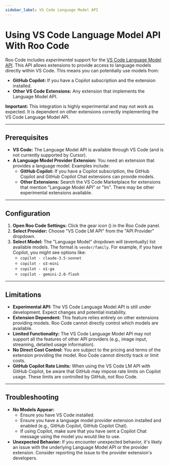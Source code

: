 ```yaml
---
sidebar_label: VS Code Language Model API
---
```


# Using VS Code Language Model API With Roo Code

Roo Code includes *experimental* support for the [VS Code Language Model API](https://code.visualstudio.com/api/language-extensions/language-model-access). This API allows extensions to provide access to language models directly within VS Code.  This means you can potentially use models from:

*   **GitHub Copilot:** If you have a Copilot subscription and the extension installed.
*   **Other VS Code Extensions:** Any extension that implements the Language Model API.

**Important:** This integration is highly experimental and may not work as expected.  It is dependent on other extensions correctly implementing the VS Code Language Model API.

---

## Prerequisites

*   **VS Code:**  The Language Model API is available through VS Code (and is not currently supported by Cursor).
*   **A Language Model Provider Extension:**  You need an extension that provides a language model.  Examples include:
    *   **GitHub Copilot:**  If you have a Copilot subscription, the GitHub Copilot and GitHub Copilot Chat extensions can provide models.
    *   **Other Extensions:**  Search the VS Code Marketplace for extensions that mention "Language Model API" or "lm".  There may be other experimental extensions available.

---

## Configuration

1.  **Open Roo Code Settings:** Click the gear icon (<Codicon name="gear" />) in the Roo Code panel.
2.  **Select Provider:** Choose "VS Code LM API" from the "API Provider" dropdown.
3.  **Select Model:**  The "Language Model" dropdown will (eventually) list available models. The format is `vendor/family`. For example, if you have Copilot, you might see options like:
    *   `copilot - claude-3.5-sonnet`
    *   `copilot - o3-mini`
    *   `copilot - o1-ga`
    *   `copilot - gemini-2.0-flash`

---

## Limitations

*   **Experimental API:**  The VS Code Language Model API is still under development.  Expect changes and potential instability.
*   **Extension Dependent:**  This feature relies entirely on other extensions providing models.  Roo Code cannot directly control which models are available.
*   **Limited Functionality:**  The VS Code Language Model API may not support all the features of other API providers (e.g., image input, streaming, detailed usage information).
*   **No Direct Cost Control:**  You are subject to the pricing and terms of the extension providing the model.  Roo Code cannot directly track or limit costs.
*   **GitHub Copilot Rate Limits:** When using the VS Code LM API with GitHub Copilot, be aware that GitHub may impose rate limits on Copilot usage. These limits are controlled by GitHub, not Roo Code.


---

## Troubleshooting

*   **No Models Appear:**
    *   Ensure you have VS Code installed.
    *   Ensure you have a language model provider extension installed and enabled (e.g., GitHub Copilot, GitHub Copilot Chat).
    *   If using Copilot, make sure that you have sent a Copilot Chat message using the model you would like to use.
*   **Unexpected Behavior:**  If you encounter unexpected behavior, it's likely an issue with the underlying Language Model API or the provider extension.  Consider reporting the issue to the provider extension's developers.
